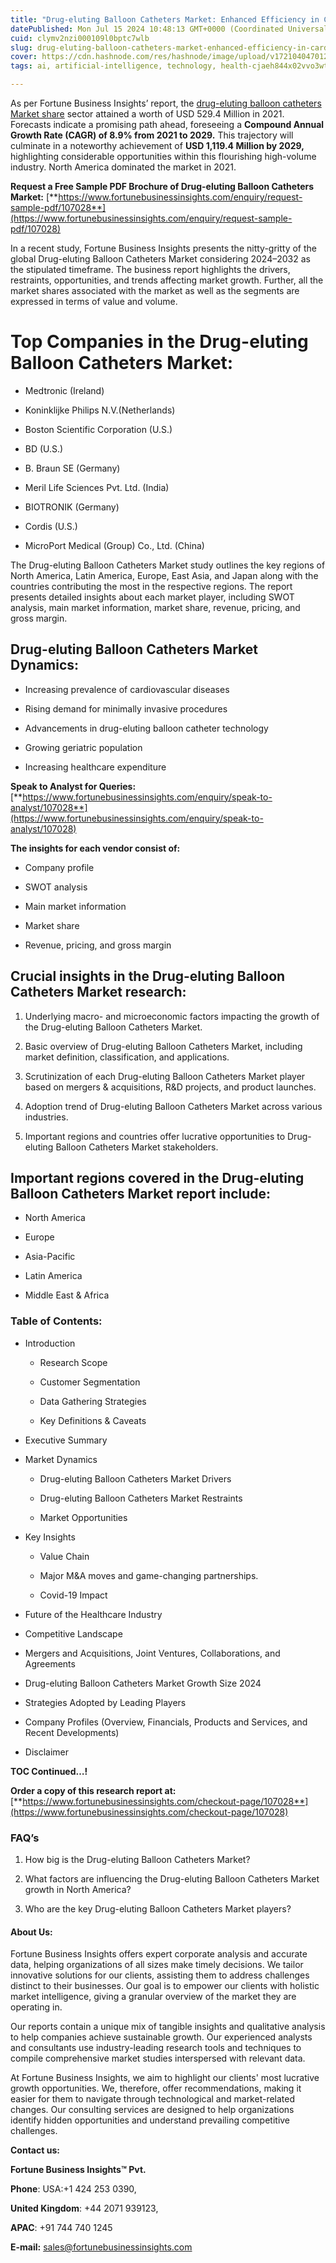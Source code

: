 ```yaml
---
title: "Drug-eluting Balloon Catheters Market: Enhanced Efficiency in Cardiac Procedures"
datePublished: Mon Jul 15 2024 10:48:13 GMT+0000 (Coordinated Universal Time)
cuid: clymv2nzi000109l0bptc7wlb
slug: drug-eluting-balloon-catheters-market-enhanced-efficiency-in-cardiac-procedures
cover: https://cdn.hashnode.com/res/hashnode/image/upload/v1721040470129/3f579b9b-7031-4758-8eed-cd152335b17f.png
tags: ai, artificial-intelligence, technology, health-cjaeh844x02vvo3wtj5r2s75q, healthcare

---
```


As per Fortune Business Insights’ report, the [drug-eluting balloon catheters Market share](https://www.fortunebusinessinsights.com/drug-eluting-balloon-catheters-market-107028) sector attained a worth of USD 529.4 Million in 2021. Forecasts indicate a promising path ahead, foreseeing a **Compound Annual Growth Rate (CAGR) of 8.9% from 2021 to 2029.** This trajectory will culminate in a noteworthy achievement of **USD 1,119.4 Million by 2029,** highlighting considerable opportunities within this flourishing high-volume industry. North America dominated the market in 2021.

**Request a Free Sample PDF Brochure of Drug-eluting Balloon Catheters Market:** [**https://www.fortunebusinessinsights.com/enquiry/request-sample-pdf/107028**](https://www.fortunebusinessinsights.com/enquiry/request-sample-pdf/107028)

In a recent study, Fortune Business Insights presents the nitty-gritty of the global Drug-eluting Balloon Catheters Market considering 2024–2032 as the stipulated timeframe. The business report highlights the drivers, restraints, opportunities, and trends affecting market growth. Further, all the market shares associated with the market as well as the segments are expressed in terms of value and volume.

# **Top Companies in the Drug-eluting Balloon Catheters Market:**

* Medtronic (Ireland)
    
* Koninklijke Philips N.V.(Netherlands)
    
* Boston Scientific Corporation (U.S.)
    
* BD (U.S.)
    
* B. Braun SE (Germany)
    
* Meril Life Sciences Pvt. Ltd. (India)
    
* BIOTRONIK (Germany)
    
* Cordis (U.S.)
    
* MicroPort Medical (Group) Co., Ltd. (China)
    

The Drug-eluting Balloon Catheters Market study outlines the key regions of North America, Latin America, Europe, East Asia, and Japan along with the countries contributing the most in the respective regions. The report presents detailed insights about each market player, including SWOT analysis, main market information, market share, revenue, pricing, and gross margin.

## Drug-eluting Balloon Catheters Market **Dynamics**:

* Increasing prevalence of cardiovascular diseases
    
* Rising demand for minimally invasive procedures
    
* Advancements in drug-eluting balloon catheter technology
    
* Growing geriatric population
    
* Increasing healthcare expenditure
    

**Speak to Analyst for Queries:** [**https://www.fortunebusinessinsights.com/enquiry/speak-to-analyst/107028**](https://www.fortunebusinessinsights.com/enquiry/speak-to-analyst/107028)

**The insights for each vendor consist of:**

* Company profile
    
* SWOT analysis
    
* Main market information
    
* Market share
    
* Revenue, pricing, and gross margin
    

## **Crucial insights in the Drug-eluting Balloon Catheters Market research:**

1. Underlying macro- and microeconomic factors impacting the growth of the Drug-eluting Balloon Catheters Market.
    
2. Basic overview of Drug-eluting Balloon Catheters Market, including market definition, classification, and applications.
    
3. Scrutinization of each Drug-eluting Balloon Catheters Market player based on mergers & acquisitions, R&D projects, and product launches.
    
4. Adoption trend of Drug-eluting Balloon Catheters Market across various industries.
    
5. Important regions and countries offer lucrative opportunities to Drug-eluting Balloon Catheters Market stakeholders.
    

## **Important regions covered in the Drug-eluting Balloon Catheters Market report include:**

* North America
    
* Europe
    
* Asia-Pacific
    
* Latin America
    
* Middle East & Africa
    

### **Table of Contents:**

* Introduction
    
    * Research Scope
        
    * Customer Segmentation
        
    * Data Gathering Strategies
        
    * Key Definitions & Caveats
        
* Executive Summary
    
* Market Dynamics
    
    * Drug-eluting Balloon Catheters Market Drivers
        
    * Drug-eluting Balloon Catheters Market Restraints
        
    * Market Opportunities
        
* Key Insights
    
    * Value Chain
        
    * Major M&A moves and game-changing partnerships.
        
    * Covid-19 Impact
        
* Future of the Healthcare Industry
    
* Competitive Landscape
    
* Mergers and Acquisitions, Joint Ventures, Collaborations, and Agreements
    
* Drug-eluting Balloon Catheters Market Growth Size 2024
    
* Strategies Adopted by Leading Players
    
* Company Profiles (Overview, Financials, Products and Services, and Recent Developments)
    
* Disclaimer
    

**TOC Continued…!**

**Order a copy of this research report at:** [**https://www.fortunebusinessinsights.com/checkout-page/107028**](https://www.fortunebusinessinsights.com/checkout-page/107028)

### **FAQ’s**

1. How big is the Drug-eluting Balloon Catheters Market?
    
2. What factors are influencing the Drug-eluting Balloon Catheters Market growth in North America?
    
3. Who are the key Drug-eluting Balloon Catheters Market players?
    

#### **About Us:**

Fortune Business Insights offers expert corporate analysis and accurate data, helping organizations of all sizes make timely decisions. We tailor innovative solutions for our clients, assisting them to address challenges distinct to their businesses. Our goal is to empower our clients with holistic market intelligence, giving a granular overview of the market they are operating in.

Our reports contain a unique mix of tangible insights and qualitative analysis to help companies achieve sustainable growth. Our experienced analysts and consultants use industry-leading research tools and techniques to compile comprehensive market studies interspersed with relevant data.

At Fortune Business Insights, we aim to highlight our clients' most lucrative growth opportunities. We, therefore, offer recommendations, making it easier for them to navigate through technological and market-related changes. Our consulting services are designed to help organizations identify hidden opportunities and understand prevailing competitive challenges.

**Contact us:**

**Fortune Business Insights™ Pvt.**

**Phone**: USA:+1 424 253 0390,

**United Kingdom**: +44 2071 939123,

**APAC**: +91 744 740 1245

**E-mail:** [sales@fortunebusinessinsights.com](mailto:sales@fortunebusinessinsights.com)